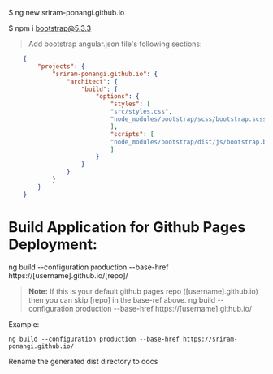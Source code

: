 

$ ng new sriram-ponangi.github.io

$ npm i bootstrap@5.3.3
> Add bootstrap angular.json file's following sections:
```JSON
    {
        "projects": {
            "sriram-ponangi.github.io": {
                "architect": {
                    "build": {
                        "options": {
                            "styles": [
                            "src/styles.css",
                            "node_modules/bootstrap/scss/bootstrap.scss"
                            ],
                            "scripts": [
                            "node_modules/bootstrap/dist/js/bootstrap.bundle.min.js"
                            ]
                        }
                    }
                }
            }
        }
    }
```

# Build Application for Github Pages Deployment:
ng build --configuration production --base-href https://[username].github.io/[repo]/

> **Note:** If this is your default github pages repo ([username].github.io) then you can skip [repo] in the base-ref above.
ng build --configuration production --base-href https://[username].github.io/

Example:
```shell
ng build --configuration production --base-href https://sriram-ponangi.github.io/
```

Rename the generated dist directory to docs